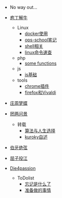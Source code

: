 - No way out...

- [庖丁解牛](pd/index.md)
  
   - Linux
      - [docker使用](pd/linux/docker.md)
      - [ops-school笔记](pd/linux/ops.md)
      - [shell相关](pd/linux/shell.md)
      - [linux命令速查](pd/linux/linux_quick.md)
   - php
      - [some functions](pd/php/function.md)
   - js
      - [js基础](pd/js/basic_js.md)
   - tools
      - [chrome插件](pd/tools/chrome.md)
      - [firefox和Vivaldi](pd/tools/firefox.md)

- [庄周梦蝶](zz/index.md)

- [罔两问景](wl/index.md)
  
   - 转载
      - [算法与人生选择](wl/rewrite/alg+life.md)
      - [kuroky自述](wl/rewrite/kuroky.md)

- [伯牙绝弦](by/index.md)

- [屈子投江](qz/index.md)

- [Die4passion](die/index.md)
  
   - ToDolist
      - [忘记是什么了](die/todo/list.md)
      - [准备做的事情](die/todo/daily.md)
